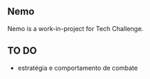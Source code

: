 

## Nemo

Nemo is a work-in-project for Tech Challenge.

## TO DO

- estratégia e comportamento de combate
